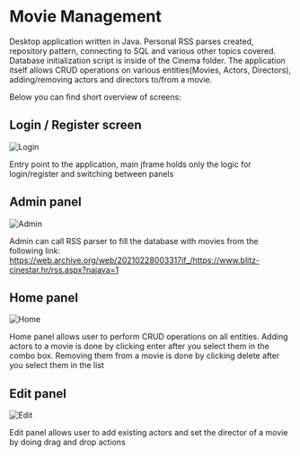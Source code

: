 # Movie Management

Desktop application written in Java. Personal RSS parses created, repository pattern, connecting to SQL and various other topics covered. Database initialization script is inside of the Cinema folder. The application itself allows CRUD operations on various entities(Movies, Actors, Directors), adding/removing actors and directors to/from a movie. </br>

Below you can find short overview of screens:

## Login / Register screen
![Login](https://user-images.githubusercontent.com/81168288/201543580-de2d8806-9276-4215-a41b-9380fbc114b6.png)

Entry point to the application, main jframe holds only the logic for login/register and switching between panels

## Admin panel
![Admin](https://user-images.githubusercontent.com/81168288/201543698-eee98065-e978-4233-b90b-77a7471041b5.png)

Admin can call RSS parser to fill the database with movies from the following link: </br>
https://web.archive.org/web/20210228003317if_/https://www.blitz-cinestar.hr/rss.aspx?najava=1

## Home panel
![Home](https://user-images.githubusercontent.com/81168288/201543771-f374a8e2-f404-4558-96b8-c956e0446be8.png)

Home panel allows user to perform CRUD operations on all entities. Adding actors to a movie is done by clicking enter after you select them in the combo box. Removing them from a movie is done by clicking delete after you select them in the list

## Edit panel
![Edit](https://user-images.githubusercontent.com/81168288/201543883-d2f3a191-5d22-4789-99c4-240a1d374612.png)

Edit panel allows user to add existing actors and set the director of a movie by doing drag and drop actions
